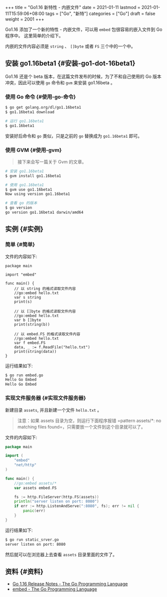 +++
title = "Go1.16 新特性 - 内嵌文件"
date = 2021-01-11
lastmod = 2021-01-11T15:59:06+08:00
tags = ["Go", "新特"]
categories = ["Go"]
draft = false
weight = 2001
+++

Go1.16 添加了一个新的特性 - 内嵌文件，可以用 `embed` 包很容易的嵌入文件到 Go 程序中。 这里简单的介绍下。

内嵌的文件内容必须是 `string` 、 `[]byte` 或者 `FS` 三个中的一个中。


## 安装 go1.16beta1 {#安装-go1-dot-16beta1}

Go1.16 还是个 beta 版本，在这篇文件发布的时候，为了不和自己使用的 Go 版本冲突，因此可以使用 `go` 命令和 `gvm` 来安装 go1.16beta 。


### 使用 Go 命令 {#使用-go-命令}

```sh
$ go get golang.org/dl/go1.16beta1
$ go1.16beta1 download

# 运行 go1.16beta1
$ go1.16beta1
```

安装好后命令和 `go` 类似，只是之前的 `go` 替换成为 `go1.16beta1` 即可。


### 使用 GVM {#使用-gvm}

> 接下来会写一篇关于 Gvm 的文章。

```sh
# 安装 go1.16beta1
$ gvm install go1.16beta1

# 使用 go1.16beta1
$ gvm use go1.16beta1
Now using version go1.16beta1

# 查看 go 的版本
$ go version
go version go1.16beta1 darwin/amd64
```


## 实例 {#实例}


### 简单 {#简单}

文件的内容如下:

```gnuplot
package main

import "embed"

func main() {
    // 以 string 的格式读取文件内容
    //go:embed hello.txt
    var s string
    print(s)

    // 以 []byte 的格式读取文件内容
    //go:embed hello.txt
    var b []byte
    print(string(b))

    // 以 embed.FS 的格式读取文件内容
    //go:embed hello.txt
    var f embed.FS
    data, _ := f.ReadFile("hello.txt")
    print(string(data))
}
```

运行结果如下:

```sh
$ go run embed.go
Hello Go Embed
Hello Go Embed
```


### 实现文件服务器 {#实现文件服务器}

新建目录 `assets`, 并且新建一个文件 `hello.txt` 。

> 注意：如果 assets 目录为空，则运行下面程序报错 =pattern assets/\*: no matching files found=，只需要放一个文件到这个目录就可以了。

文件的内容如下:

```go
package main

import (
    "embed"
    "net/http"
)

func main() {
    //go:embed assets/*
    var assets embed.FS

    fs := http.FileServer(http.FS(assets))
    println("server listen on port: 8080")
    if err := http.ListenAndServe(":8080", fs); err != nil {
        panic(err)
    }
}
```

运行结果如下:

```sh
$ go run static_srver.go
server listen on port: 8080
```

然后就可以在浏览器上去查看 `assets` 目录里面的文件了。


## 资料 {#资料}

-   [Go 1.16 Release Notes - The Go Programming Language](https://tip.golang.org/doc/go1.16)
-   [embed - The Go Programming Language](https://tip.golang.org/pkg/embed/)
